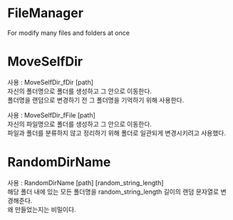 # FileManager
For modify many files and folders at once

# MoveSelfDir
사용 : MoveSelfDir_fDir [path] <br>
자신의 폴더명으로 폴더를 생성하고 그 안으로 이동한다. <br>
폴더명을 랜덤으로 변경하기 전 그 폴더명을 기억하기 위해 사용한다. <br>

사용 : MoveSelfDir_fFile [path] <br>
자신의 파일명으로 폴더를 생성하고 그 안으로 이동한다. <br>
파일과 폴더를 분류하지 않고 정리하기 위해 폴더로 일관되게 변경시키려고 사용했다. <br>

# RandomDirName
사용 : RandomDirName [path] [random_string_length] <br>
해당 폴더 내에 있는 모든 폴더명을 random_string_length 길이의 랜덤 문자열로 변경해준다.<br>
왜 만들었는지는 비밀이다. <br>
